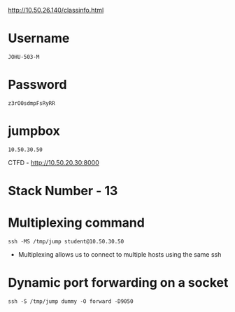 http://10.50.26.140/classinfo.html


# Username
```
JOHU-503-M
```
# Password
```
z3rO0sdmpFsRyRR
```
# jumpbox
```
10.50.30.50
```
CTFD - http://10.50.20.30:8000
# Stack Number - 13
# Multiplexing command
```
ssh -MS /tmp/jump student@10.50.30.50
```
* Multiplexing allows us to connect to multiple hosts using the same ssh
# Dynamic port forwarding on a socket
```
ssh -S /tmp/jump dummy -O forward -D9050
```
